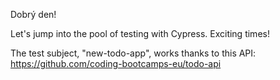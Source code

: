 Dobrý den!

Let's jump into the pool of testing with Cypress. Exciting times!

The test subject, "new-todo-app", works thanks to this API: https://github.com/coding-bootcamps-eu/todo-api

